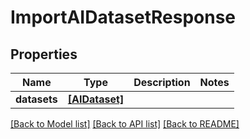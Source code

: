 # ImportAIDatasetResponse


## Properties

Name | Type | Description | Notes
------------ | ------------- | ------------- | -------------
**datasets** | [**[AIDataset]**](AIDataset.md) |  | 

[[Back to Model list]](../README.md#models) [[Back to API list]](../README.md#api-endpoints) [[Back to README]](../README.md)


